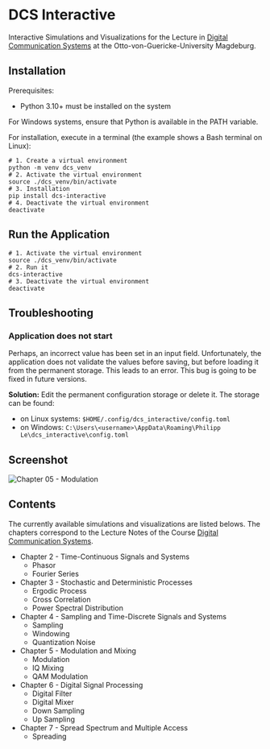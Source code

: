 # DCS Interactive

Interactive Simulations and Visualizations for the Lecture in [Digital
Communication Systems](https://github.com/pl33/dcs-lecture-notes) at
the Otto-von-Guericke-University Magdeburg.

## Installation

Prerequisites:

- Python 3.10+ must be installed on the system

For Windows systems, ensure that Python is available in the PATH variable.

For installation, execute in a terminal (the example shows a Bash terminal
on Linux):

```shell
# 1. Create a virtual environment
python -m venv dcs_venv
# 2. Activate the virtual environment
source ./dcs_venv/bin/activate
# 3. Installation
pip install dcs-interactive
# 4. Deactivate the virtual environment
deactivate
```

## Run the Application

```shell
# 1. Activate the virtual environment
source ./dcs_venv/bin/activate
# 2. Run it
dcs-interactive
# 3. Deactivate the virtual environment
deactivate
```

## Troubleshooting

### Application does not start

Perhaps, an incorrect value has been set in an input field. Unfortunately,
the application does not validate the values before saving, but before
loading it from the permanent storage. This leads to an error. This bug
is going to be fixed in future versions.

**Solution:** Edit the permanent configuration storage or delete it. The
storage can be found:

- on Linux systems: `$HOME/.config/dcs_interactive/config.toml`
- on Windows: `C:\Users\<username>\AppData\Roaming\Philipp Le\dcs_interactive\config.toml`

## Screenshot

![Chapter 05 - Modulation](./docs/screenshot.png)

## Contents

The currently available simulations and visualizations are listed belows.
The chapters correspond to the Lecture Notes of the Course [Digital
Communication Systems](https://github.com/pl33/dcs-lecture-notes).

- Chapter 2 - Time-Continuous Signals and Systems
    - Phasor
    - Fourier Series
- Chapter 3 - Stochastic and Deterministic Processes
    - Ergodic Process
    - Cross Correlation
    - Power Spectral Distribution
- Chapter 4 - Sampling and Time-Discrete Signals and Systems
    - Sampling
    - Windowing
    - Quantization Noise
- Chapter 5 - Modulation and Mixing
    - Modulation
    - IQ Mixing
    - QAM Modulation
- Chapter 6 - Digital Signal Processing
    - Digital Filter
    - Digital Mixer
    - Down Sampling
    - Up Sampling
- Chapter 7 - Spread Spectrum and Multiple Access
    - Spreading

